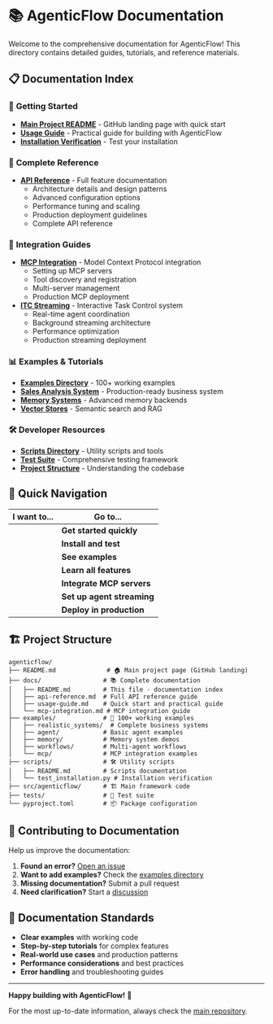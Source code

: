 # 📚 AgenticFlow Documentation

Welcome to the comprehensive documentation for AgenticFlow! This directory contains detailed guides, tutorials, and reference materials.

## 📋 Documentation Index

### 🚀 **Getting Started**
- [**Main Project README**](../README.md) - GitHub landing page with quick start
- [**Usage Guide**](usage-guide.md) - Practical guide for building with AgenticFlow
- [**Installation Verification**](../scripts/test_installation.py) - Test your installation

### 📖 **Complete Reference** 
- [**API Reference**](api-reference.md) - Full feature documentation
  - Architecture details and design patterns
  - Advanced configuration options
  - Performance tuning and scaling
  - Production deployment guidelines
  - Complete API reference

### 🔧 **Integration Guides**
- [**MCP Integration**](mcp-integration.md) - Model Context Protocol integration
  - Setting up MCP servers
  - Tool discovery and registration
  - Multi-server management
  - Production MCP deployment
- [**ITC Streaming**](itc-streaming.md) - Interactive Task Control system
  - Real-time agent coordination
  - Background streaming architecture
  - Performance optimization
  - Production streaming deployment

### 📊 **Examples & Tutorials**
- [**Examples Directory**](../examples/) - 100+ working examples
- [**Sales Analysis System**](../examples/realistic_systems/sales_analysis/) - Production-ready business system
- [**Memory Systems**](../examples/memory/) - Advanced memory backends
- [**Vector Stores**](../examples/vector_stores/) - Semantic search and RAG

### 🛠️ **Developer Resources**
- [**Scripts Directory**](../scripts/) - Utility scripts and tools
- [**Test Suite**](../tests/) - Comprehensive testing framework
- [**Project Structure**](#project-structure) - Understanding the codebase

## 🎯 Quick Navigation

| **I want to...** | **Go to...** |
|------------------|--------------|
|| **Get started quickly** | [Usage Guide](usage-guide.md) |
|| **Install and test** | [Installation](../README.md#installation) → [Test Script](../scripts/test_installation.py) |
|| **See examples** | [Examples Directory](../examples/) |
|| **Learn all features** | [API Reference](api-reference.md) |
|| **Integrate MCP servers** | [MCP Integration Guide](mcp-integration.md) |
|| **Set up agent streaming** | [ITC Streaming](itc-streaming.md) |
|| **Deploy in production** | [Production Guide](api-reference.md#production-deployment) |

## 🏗️ Project Structure

```
agenticflow/
├── README.md              # 🏠 Main project page (GitHub landing)
├── docs/                 # 📚 Complete documentation
│   ├── README.md         # This file - documentation index
│   ├── api-reference.md  # Full API reference guide
│   ├── usage-guide.md    # Quick start and practical guide
│   └── mcp-integration.md # MCP integration guide
├── examples/             # 🧪 100+ working examples
│   ├── realistic_systems/  # Complete business systems
│   ├── agent/            # Basic agent examples  
│   ├── memory/           # Memory system demos
│   ├── workflows/        # Multi-agent workflows
│   └── mcp/              # MCP integration examples
├── scripts/              # 🛠️ Utility scripts
│   ├── README.md         # Scripts documentation
│   └── test_installation.py # Installation verification
├── src/agenticflow/      # 🏗️ Main framework code
├── tests/                # 🧪 Test suite
└── pyproject.toml        # 📦 Package configuration
```

## 🤝 Contributing to Documentation

Help us improve the documentation:

1. **Found an error?** [Open an issue](https://github.com/milad-o/agenticflow/issues)
2. **Want to add examples?** Check the [examples directory](../examples/)
3. **Missing documentation?** Submit a pull request
4. **Need clarification?** Start a [discussion](https://github.com/milad-o/agenticflow/discussions)

## 📝 Documentation Standards

- **Clear examples** with working code
- **Step-by-step tutorials** for complex features  
- **Real-world use cases** and production patterns
- **Performance considerations** and best practices
- **Error handling** and troubleshooting guides

---

**Happy building with AgenticFlow!** 🚀

For the most up-to-date information, always check the [main repository](https://github.com/milad-o/agenticflow).